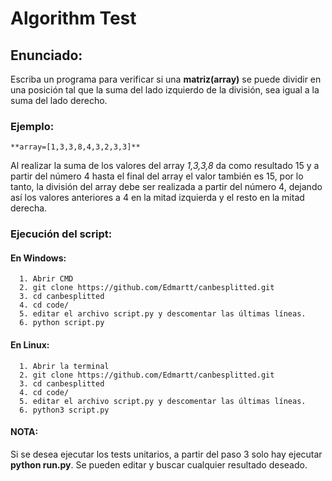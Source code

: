 # Algorithm Test

## **Enunciado:**

Escriba un programa para verificar si una **matriz(array)** se puede dividir en una posición tal que la suma del lado izquierdo de la división, sea igual a la suma del lado derecho.

### **Ejemplo:**
    **array=[1,3,3,8,4,3,2,3,3]**

Al realizar la suma de los valores del array *1,3,3,8* da como resultado 15 y a partir del número 4 hasta el final del array el valor también es 15, por lo tanto, la división del array debe ser realizada a partir del número 4, dejando así los valores anteriores a 4 en la mitad izquierda y el resto en la mitad derecha.

### Ejecución del script:

  #### En Windows:
      1. Abrir CMD
      2. git clone https://github.com/Edmartt/canbesplitted.git
      3. cd canbesplitted
      4. cd code/
      5. editar el archivo script.py y descomentar las últimas líneas.
      6. python script.py
   
  #### En Linux:
      1. Abrir la terminal
      2. git clone https://github.com/Edmartt/canbesplitted.git
      3. cd canbesplitted
      4. cd code/
      5. editar el archivo script.py y descomentar las últimas líneas.
      6. python3 script.py
  
#### NOTA:
   Si se desea ejecutar los tests unitarios, a partir del paso 3 solo hay ejecutar **python run.py**.
   Se pueden editar y buscar cualquier resultado deseado.
